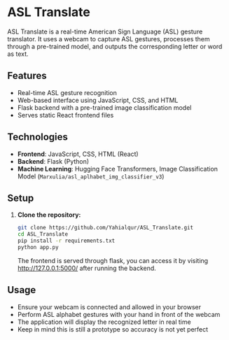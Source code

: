 # ASL Translate
ASL Translate is a real-time American Sign Language (ASL) gesture translator. It uses a webcam to capture ASL gestures, processes them through a pre-trained model, and outputs the corresponding letter or word as text.

## Features
- Real-time ASL gesture recognition
- Web-based interface using JavaScript, CSS, and HTML
- Flask backend with a pre-trained image classification model
- Serves static React frontend files

## Technologies
- **Frontend**: JavaScript, CSS, HTML (React)
- **Backend**: Flask (Python)
- **Machine Learning**: Hugging Face Transformers, Image Classification Model (`Marxulia/asl_aplhabet_img_classifier_v3`)

## Setup

1. **Clone the repository:**
   ```bash
   git clone https://github.com/Yahialqur/ASL_Translate.git
   cd ASL_Translate
   pip install -r requirements.txt
   python app.py
   ```
   The frontend is served through flask, you can access it by visiting http://127.0.0.1:5000/ after running the backend.

## Usage
- Ensure your webcam is connected and allowed in your browser
- Perform ASL alphabet gestures with your hand in front of the webcam
- The application will display the recognized letter in real time
- Keep in mind this is still a prototype so accuracy is not yet perfect
